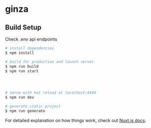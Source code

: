 # ginza

## Build Setup

Check .env api endpoints

```bash
# install dependencies
$ npm install

# build for production and launch server
$ npm run build
$ npm run start




# serve with hot reload at localhost:4444
$ npm run dev

# generate static project
$ npm run generate
```

For detailed explanation on how things work, check out [Nuxt.js docs](https://nuxtjs.org).

